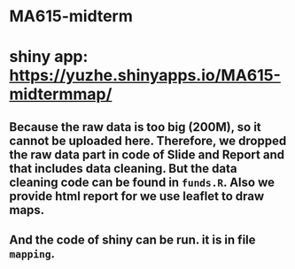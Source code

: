 # MA615-midterm
# shiny app: https://yuzhe.shinyapps.io/MA615-midtermmap/
## Because the raw data is too big (200M), so it cannot be uploaded here. Therefore, we dropped the raw data part in code of Slide and Report and that includes data cleaning. But the data cleaning code can be found in `funds.R`. Also we provide html report for we use leaflet to draw maps.
## And the code of shiny can be run. it is in file `mapping`.
